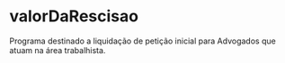 # valorDaRescisao
Programa destinado a liquidação de petição inicial para Advogados que atuam na área trabalhista.
